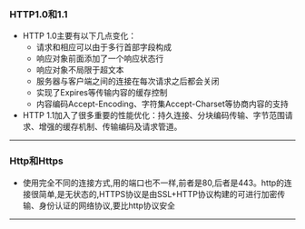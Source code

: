 ### HTTP1.0和1.1
* HTTP 1.0主要有以下几点变化： 
    * 请求和相应可以由于多行首部字段构成 
    * 响应对象前面添加了一个响应状态行 
    * 响应对象不局限于超文本 
    * 服务器与客户端之间的连接在每次请求之后都会关闭 
    * 实现了Expires等传输内容的缓存控制 
    * 内容编码Accept-Encoding、字符集Accept-Charset等协商内容的支持 
* HTTP 1.1加入了很多重要的性能优化：持久连接、分块编码传输、字节范围请求、增强的缓存机制、传输编码及请求管道。 
***
### Http和Https
* 使用完全不同的连接方式,用的端口也不一样,前者是80,后者是443。http的连接很简单,是无状态的,HTTPS协议是由SSL+HTTP协议构建的可进行加密传输、身份认证的网络协议,要比http协议安全
***
